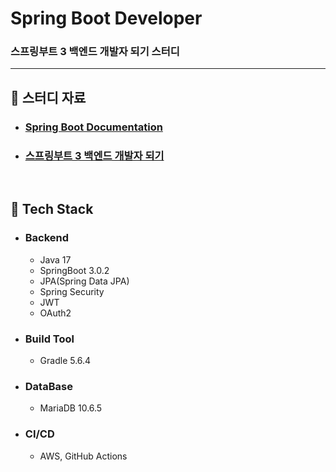 # Spring Boot Developer

### 스프링부트 3 백엔드 개발자 되기 스터디

---

## :book: 스터디 자료

* ### [Spring Boot Documentation](https://docs.spring.io/spring-boot/docs/current/reference/htmlsingle/)
* ### [스프링부트 3 백엔드 개발자 되기](https://github.com/shinsunyoung/springboot-developer)

<br>

## :notebook_with_decorative_cover: Tech Stack

* ### Backend
    - Java 17
    - SpringBoot 3.0.2
    - JPA(Spring Data JPA)
    - Spring Security
    - JWT
    - OAuth2
* ### Build Tool
    - Gradle 5.6.4
* ### DataBase
    - MariaDB 10.6.5
* ### CI/CD
    - AWS, GitHub Actions

